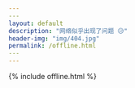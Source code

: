 ```yaml
---
​---
layout: default
description: "网络似乎出现了问题 😥"
header-img: "img/404.jpg"
permalink: /offline.html
​---
---
```


  {% include offline.html %}